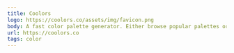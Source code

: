 ```yaml
---
title: Coolors
logo: https://coolors.co/assets/img/favicon.png
body: A fast color palette generator. Either browse popular palettes or generate your own.
url: https://coolors.co
tags: color
---
```

